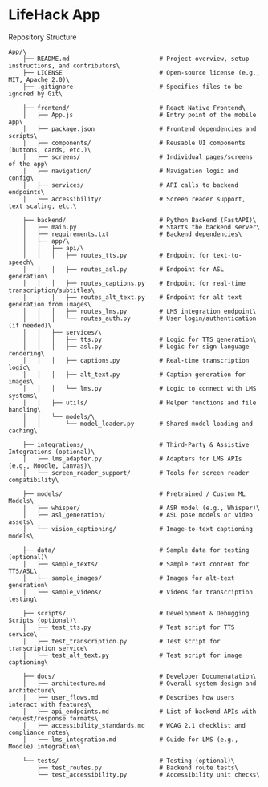 # LifeHack App
Repository Structure

    App/\
        ├── README.md                         # Project overview, setup instructions, and contributors\
        ├── LICENSE                           # Open-source license (e.g., MIT, Apache 2.0)\
        ├── .gitignore                        # Specifies files to be ignored by Git\
    
        ├── frontend/                         # React Native Frontend\
        │   ├── App.js                        # Entry point of the mobile app\
        │   ├── package.json                  # Frontend dependencies and scripts\
        │   ├── components/                   # Reusable UI components (buttons, cards, etc.)\
        │   ├── screens/                      # Individual pages/screens of the app\
        │   ├── navigation/                   # Navigation logic and config\
        │   ├── services/                     # API calls to backend endpoints\
        │   └── accessibility/                # Screen reader support, text scaling, etc.\
    
        ├── backend/                          # Python Backend (FastAPI)\
        │   ├── main.py                       # Starts the backend server\
        │   ├── requirements.txt              # Backend dependencies\
        │   ├── app/\
        │   │   ├── api/\
        │   │   │   ├── routes_tts.py         # Endpoint for text-to-speech\
        │   │   │   ├── routes_asl.py         # Endpoint for ASL generation\
        │   │   │   ├── routes_captions.py    # Endpoint for real-time transcription/subtitles\
        │   │   │   ├── routes_alt_text.py    # Endpoint for alt text generation from images\
        │   │   │   ├── routes_lms.py         # LMS integration endpoint\
        │   │   │   └── routes_auth.py        # User login/authentication (if needed)\
        │   │   ├── services/\
        │   │   │   ├── tts.py                # Logic for TTS generation\
        │   │   │   ├── asl.py                # Logic for sign language rendering\
        │   │   │   ├── captions.py           # Real-time transcription logic\
        │   │   │   ├── alt_text.py           # Caption generation for images\
        │   │   │   └── lms.py                # Logic to connect with LMS systems\
        │   │   ├── utils/                    # Helper functions and file handling\
        │   │   └── models/\
        │   │       └── model_loader.py       # Shared model loading and caching\
    
        ├── integrations/                     # Third-Party & Assistive Integrations (optional)\
        │   ├── lms_adapter.py                # Adapters for LMS APIs (e.g., Moodle, Canvas)\
        │   └── screen_reader_support/        # Tools for screen reader compatibility\
        
        ├── models/                           # Pretrained / Custom ML Models\  
        │   ├── whisper/                      # ASR model (e.g., Whisper)\
        │   ├── asl_generation/               # ASL pose models or video assets\
        │   └── vision_captioning/            # Image-to-text captioning models\
        
        ├── data/                             # Sample data for testing (optional)\
        │   ├── sample_texts/                 # Sample text content for TTS/ASL\
        │   ├── sample_images/                # Images for alt-text generation\
        │   └── sample_videos/                # Videos for transcription testing\
        
        ├── scripts/                          # Development & Debugging Scripts (optional)\
        │   ├── test_tts.py                   # Test script for TTS service\
        │   ├── test_transcription.py         # Test script for transcription service\
        │   └── test_alt_text.py              # Test script for image captioning\
        
        ├── docs/                             # Developer Documenatation\
        │   ├── architecture.md               # Overall system design and architecture\
        │   ├── user_flows.md                 # Describes how users interact with features\
        │   ├── api_endpoints.md              # List of backend APIs with request/response formats\
        │   ├── accessibility_standards.md    # WCAG 2.1 checklist and compliance notes\
        │   └── lms_integration.md            # Guide for LMS (e.g., Moodle) integration\
        
        └── tests/                            # Testing (optional)\
            ├── test_routes.py                # Backend route tests\
            └── test_accessibility.py         # Accessibility unit checks\
